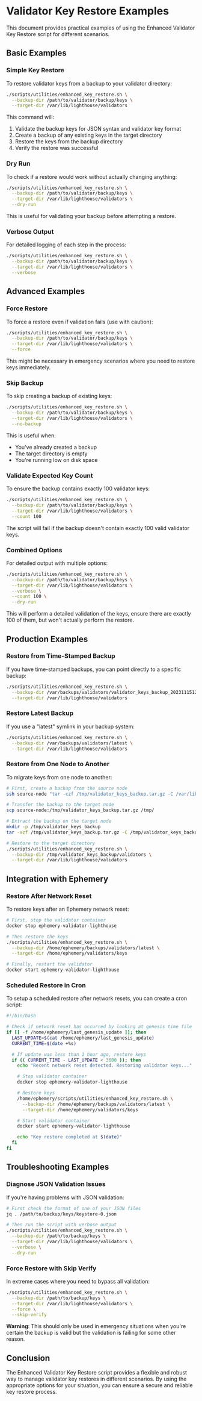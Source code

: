 # Validator Key Restore Examples

This document provides practical examples of using the Enhanced Validator Key Restore script for different scenarios.

## Basic Examples

### Simple Key Restore

To restore validator keys from a backup to your validator directory:

```bash
./scripts/utilities/enhanced_key_restore.sh \
  --backup-dir /path/to/validator/backup/keys \
  --target-dir /var/lib/lighthouse/validators
```

This command will:
1. Validate the backup keys for JSON syntax and validator key format
2. Create a backup of any existing keys in the target directory
3. Restore the keys from the backup directory
4. Verify the restore was successful

### Dry Run

To check if a restore would work without actually changing anything:

```bash
./scripts/utilities/enhanced_key_restore.sh \
  --backup-dir /path/to/validator/backup/keys \
  --target-dir /var/lib/lighthouse/validators \
  --dry-run
```

This is useful for validating your backup before attempting a restore.

### Verbose Output

For detailed logging of each step in the process:

```bash
./scripts/utilities/enhanced_key_restore.sh \
  --backup-dir /path/to/validator/backup/keys \
  --target-dir /var/lib/lighthouse/validators \
  --verbose
```

## Advanced Examples

### Force Restore

To force a restore even if validation fails (use with caution):

```bash
./scripts/utilities/enhanced_key_restore.sh \
  --backup-dir /path/to/validator/backup/keys \
  --target-dir /var/lib/lighthouse/validators \
  --force
```

This might be necessary in emergency scenarios where you need to restore keys immediately.

### Skip Backup

To skip creating a backup of existing keys:

```bash
./scripts/utilities/enhanced_key_restore.sh \
  --backup-dir /path/to/validator/backup/keys \
  --target-dir /var/lib/lighthouse/validators \
  --no-backup
```

This is useful when:
- You've already created a backup
- The target directory is empty
- You're running low on disk space

### Validate Expected Key Count

To ensure the backup contains exactly 100 validator keys:

```bash
./scripts/utilities/enhanced_key_restore.sh \
  --backup-dir /path/to/validator/backup/keys \
  --target-dir /var/lib/lighthouse/validators \
  --count 100
```

The script will fail if the backup doesn't contain exactly 100 valid validator keys.

### Combined Options

For detailed output with multiple options:

```bash
./scripts/utilities/enhanced_key_restore.sh \
  --backup-dir /path/to/validator/backup/keys \
  --target-dir /var/lib/lighthouse/validators \
  --verbose \
  --count 100 \
  --dry-run
```

This will perform a detailed validation of the keys, ensure there are exactly 100 of them, but won't actually perform the restore.

## Production Examples

### Restore from Time-Stamped Backup

If you have time-stamped backups, you can point directly to a specific backup:

```bash
./scripts/utilities/enhanced_key_restore.sh \
  --backup-dir /var/backups/validators/validator_keys_backup_20231115120000 \
  --target-dir /var/lib/lighthouse/validators
```

### Restore Latest Backup

If you use a "latest" symlink in your backup system:

```bash
./scripts/utilities/enhanced_key_restore.sh \
  --backup-dir /var/backups/validators/latest \
  --target-dir /var/lib/lighthouse/validators
```

### Restore from One Node to Another

To migrate keys from one node to another:

```bash
# First, create a backup from the source node
ssh source-node "tar -czf /tmp/validator_keys_backup.tar.gz -C /var/lib/lighthouse validators"

# Transfer the backup to the target node
scp source-node:/tmp/validator_keys_backup.tar.gz /tmp/

# Extract the backup on the target node
mkdir -p /tmp/validator_keys_backup
tar -xzf /tmp/validator_keys_backup.tar.gz -C /tmp/validator_keys_backup

# Restore to the target directory
./scripts/utilities/enhanced_key_restore.sh \
  --backup-dir /tmp/validator_keys_backup/validators \
  --target-dir /var/lib/lighthouse/validators
```

## Integration with Ephemery

### Restore After Network Reset

To restore keys after an Ephemery network reset:

```bash
# First, stop the validator container
docker stop ephemery-validator-lighthouse

# Then restore the keys
./scripts/utilities/enhanced_key_restore.sh \
  --backup-dir /home/ephemery/backups/validators/latest \
  --target-dir /home/ephemery/validators/keys

# Finally, restart the validator
docker start ephemery-validator-lighthouse
```

### Scheduled Restore in Cron

To setup a scheduled restore after network resets, you can create a cron script:

```bash
#!/bin/bash

# Check if network reset has occurred by looking at genesis time file
if [[ -f /home/ephemery/last_genesis_update ]]; then
  LAST_UPDATE=$(cat /home/ephemery/last_genesis_update)
  CURRENT_TIME=$(date +%s)

  # If update was less than 1 hour ago, restore keys
  if (( CURRENT_TIME - LAST_UPDATE < 3600 )); then
    echo "Recent network reset detected. Restoring validator keys..."

    # Stop validator container
    docker stop ephemery-validator-lighthouse

    # Restore keys
    /home/ephemery/scripts/utilities/enhanced_key_restore.sh \
      --backup-dir /home/ephemery/backups/validators/latest \
      --target-dir /home/ephemery/validators/keys

    # Start validator container
    docker start ephemery-validator-lighthouse

    echo "Key restore completed at $(date)"
  fi
fi
```

## Troubleshooting Examples

### Diagnose JSON Validation Issues

If you're having problems with JSON validation:

```bash
# First check the format of one of your JSON files
jq . /path/to/backup/keys/keystore-0.json

# Then run the script with verbose output
./scripts/utilities/enhanced_key_restore.sh \
  --backup-dir /path/to/backup/keys \
  --target-dir /var/lib/lighthouse/validators \
  --verbose \
  --dry-run
```

### Force Restore with Skip Verify

In extreme cases where you need to bypass all validation:

```bash
./scripts/utilities/enhanced_key_restore.sh \
  --backup-dir /path/to/backup/keys \
  --target-dir /var/lib/lighthouse/validators \
  --force \
  --skip-verify
```

**Warning**: This should only be used in emergency situations when you're certain the backup is valid but the validation is failing for some other reason.

## Conclusion

The Enhanced Validator Key Restore script provides a flexible and robust way to manage validator key restores in different scenarios. By using the appropriate options for your situation, you can ensure a secure and reliable key restore process.
